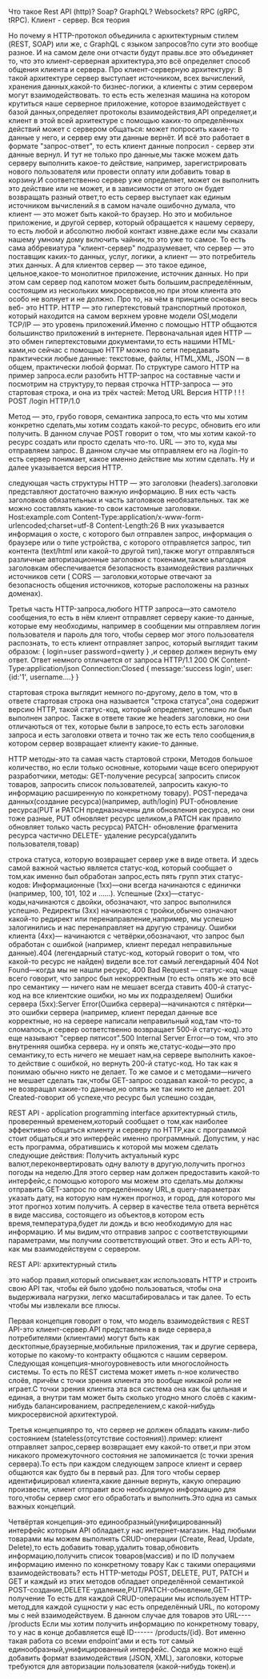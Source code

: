 Что такое Rest API (http)? Soap? GraphQL? Websockets? RPC (gRPC, tRPC). Клиент - сервер. Вся теория

Но почему я HTTP-протокол объединила с архитектурным стилем (REST, SOAP) или же, с GraphQL с языком запросов?по сути это вообще разное.
И на самом деле они отчасти будут правы.все это объединяет то, что это
клиент-серверная архитектура,это всё определяет способ общения клиента и сервера.
Про клиент-серверную архитектуру:
В такой архитектуре сервер выступает источником, всех вычислений, хранения данных,какой-то бизнес-логики, а клиенты с этим сервером могут взаимодействовать. то есть есть железная машина на котором крутиться наше серверное приложение, которое взаимодействует с базой данных,определяет протоколы взаимодействия,API определяет,и клиент в этой всей архитектуре с помощью каких-то определённых действий может с
сервером общаться: может попросить какие-то данные у него, и сервер ему эти данные вернёт.
И всё это работает в формате "запрос-ответ", то есть клиент данные попросил - сервер эти данные вернул. И тут не только про данные,мы также можем дать серверу выполнить какое-то действие, например, зарегистрировать нового пользователя или провести оплату или добавить товар в корзину.И
соответственно сервер уже определяет, может он выполнить это действие или не может, и в зависимости от этого он будет возвращать разный ответ,то есть сервер выступает как  единым источником вычислений.я в самом начале ошибочно думала, что клиент — это может быть какой-то браузер. Но это и
мобильное приложение, и другой сервер, который обращается к нашему серверу, то есть любой и абсолютно любой контакт извне.даже если мы сказали нашему умному дому включить чайник,то это уже то самое. То есть сама аббревиатура
"клиент-сервер" подразумевает, что сервер — это поставщик каких-то данных, услуг, логики, а клиент — это потребитель этих данных.
А для клиентов сервер — это такое единое, цельное,какое-то
монолитное приложение, источник данных. Но при этом сам сервер под капотом может быть большим,распределённым, состоящим из нескольких микросервисов,но при этом клиента это особо не волнует и не должно.
Про то, на чём в принципе основан весь веб- это HTTP.
HTTP — это гипертекстовый транспортный протокол, который находится на самом верхнем уровне модели OSI,модели TCP/IP — это уровень приложений.Именно с помощью HTTP общаются большинство приложений в интернете.
Первоначальная идея HTTP — это обмен гипертекстовыми документами,то есть нашими HTML-ками,но сейчас с помощью HTTP можно по сети передавать практически любые данные: текстовые, файлы, HTML,XML, JSON — в общем, практически любой формат.
По структуре самого HTTP на пример запроса.если разобить HTTP-запрос на составные части и посмотрим на структуру,то первая строчка HTTP-запроса — это стартовая строка, и она из трёх частей:
Метод     URL      Версия HTTP
  !         !           !  
POST     /login      HTTP/1.0


Метод — это, грубо говоря, семантика запроса,то есть что мы хотим конкретно сделать,мы хотим создать какой-то ресурс, обновить его или получить. В данном случае POST говорит о том, что мы хотим какой-то ресурс создать или просто сделать что-то. 
URL — это то, куда мы отправляем запрос. В данном случае мы отправляем его на /login-то есть сервер понимает, какое именно действие мы хотим сделать.
Ну и далее указывается версия HTTP.


следующая часть структуры HTTP — это заголовки (headers).заголовки представляют достаточно важную информацию. В них есть часть заголовков обязательных и часть заголовков необязательных. так же можно составлять какие-то свои кастомные заголовки.
Host:example.com
Content-Type:application/x-www-form-urlencoded;charset=utf-8
Content-Length:26
В них указывается информация о хосте, с которого был отправлен запрос,
информация о браузере или о типе устройства, с которого отправляется запрос,
тип контента (text/html или какой-то другой тип),также могут отправляться различные авторизационные заголовки с токенами,также  ьлагодаря заголовкам обеспечивается безопасность взаимодействия различных источников сети (
CORS — заголовки,которые отвечают за безопасность общения источников, которые расположены на разных доменах).

Третья часть HTTP-запроса,любого HTTP запроса—это самотело сообщения,то есть в нём клиент отправляет серверу какие-то данные, которые ему необходимы, например в сообщении мы отправляем логин пользователя и пароль для того, чтобы сервер мог этого пользователя распознать, то есть клиент отправляет запрос, который выглядит таким образом:
{
    login=user
    password=qwerty
}
,и сервер должен вернуть ему ответ.
Ответ немного отличается от запроса
HTTP/1.1 200 OK
Content-Type:application/json
Connection:Closed
{
    message:'success login',
    user: {id:'1', username....}
}

стартовая строка выглядит немного по-другому, дело в том, что в ответе стартовая строка она называется "строка статуса",она  содержит версию HTTP,
такой статус-код, который определяет, успешно ли был выполнен запрос.
Также в ответе такие же headers заголовки, но они отличаються от тех, которые были в запросе,то есть есть заголовки запроса и есть заголовки ответа и  точно так же есть тело сообщения,в котором сервер возвращает клиенту какие-то данные.



HTTP методы-это та самая часть стартовой строки, 
Методов  большое количество, но если только основные, которыми чаще всего оперируют разработчики, методы:
GET-получение ресурса( запросить список товаров, запросить список пользователей,
запросить какую-то информацию расширенную по конкретному товару).
POST-передача данных(создание ресурса)(например, 
auth/login)
PUT-обновление ресурса(PUT и PATCH предназначены для обновления ресурса, но они тоже разные, PUT обновляет ресурс целиком,а
PATCH как правило обновляет только часть ресурса)
PATCH- обновление фрагменита ресурса частично
DELETE- удаление ресурса(удалить пользователя,товар)

строка статуса, которую возвращает сервер уже в виде ответа.
И здесь самой важной частью является статус-код, который сообщает о том,как
именно был обработан запрос,есть пять групп этих статус-кодов:
Информационные (1xx)—они всегда начинаются с единички (например, 100, 101, 102 и ......).
Успешные (2xx)—статус-коды,начинаются с двойки, обозначают, что запрос выполнился успешно.
Редиректы (3xx) начинаются с тройки,обычно означают какой-то редирект или перенаправление,например, мы успешно залогинились и нас перенаправляет на другую страницу.
Ошибки клиента (4xx)— начинаются с четвёрки,обозначают, что запрос был обработан с ошибкой
(например, клиент передал неправильные данные).404 (легендарный статус-код, который говорит о том, что какой-то ресурс не найден) видели все.тот самый легендарный 404 Not Found—когда мы не нашли ресурс,
400 Bad Request — статус-код чаще всего говорит, что запрос был некорректным (то есть опять же это всё про
семантику — ничего нам не мешает всегда ставить 400-й статус-код на все клиентские ошибки, но мы их подразделяем)
Ошибки сервера (5xx):Server Error(Ошибка сервера)—начинаются с пятёрки—это ошибки сервера (например, клиент передал данные все корректные, но на сервере написали неправильный код,там что-то сломалось,и сервер оответственно
возвращает 500-й статус-код).это еще называют "сервер пятисот".500 Internal Server Error—о том, что это внутренняя ошибка сервера.
ну и опять же,статус-коды—это про семантику,то есть ничего не мешает нам,на сервере выполнить какое-то действие с ошибкой, но вернуть 200-й статус-код. Но так как я понимаю обычно никто не делает.
То же самое и с методами—ничего не мешает сделать так,чтобы GET-запрос создавал какой-то ресурс, а не возвращал какие-то данные,но опять же так никто не делает.
201 Created-говорит об успехе,что ресурс был успешно создан,


REST API - application programming interface
архитектурный стиль, проверенный временем,который сообщает о
том,как наиболее эффективно общаться клиенту и серверу по HTTP,как с
программой стоит общаться.и это интерфейс именно программный.
Допустим, у нас есть программа, обратившись к которой мы можем
сделать следующие действия:
Получить актуальный курс валют,переконвертировать одну валюту в другую,получить прогноз погоды на неделю.Для этого сервер нам должен предоставить какой-то интерфейс,с помощью которого мы можем это сделать.мы должны отправить GET-запрос по определённому URL,в query-параметрах указать дату, на которую нам нужен прогноз, и город, для которого мы этот прогноз хотим получить. А сервер в качестве тела ответа вернётся в виде массива,
состоящего из объектов,в котором есть время,температура,будет ли дождь и  всю необходимую для нас информацию.
И мы видим,что отправив запрос с соответствующими параметрами, мы получим
соответствующий ответ. Это и есть API-то, как мы взаимодействуем с сервером. 


REST API: архитектурный стиль

это набор правил,который описывает,как использовать HTTP и строить свою API так, чтобы ей было удобно пользоваться,
чтобы она выдерживала нагрузки, легко масштабировалась и так далее. То есть чтобы мы извлекали все плюсы.

Первая концепция говорит о том, что модель взаимодействия с REST API-это клиент-сервер.API представлена в виде сервера,а потребителями (клиентами) могут быть как десктопные,браузерные,мобильные приложения, так и другие сервера, которые по какому-то контракту общаются с нашим сервером.
Следующая концепция-многоуровневость или многослойность системы. То есть по REST система может иметь n-ное количество слоёв, причём с точки зрения клиента это вообще никакой роли не играет.С точки зрения клиента эта вся
система она как бы цельная и единая, а внутри там может быть сколько угодно много слоёв с каким-нибудь
балансированием, распределением,с какой-нибудь микросервисной архитектурой.

Третья концепцияпро то, что сервер не должен обладать каким-либо состоянием (stateless(отсутствие состояния)).пример: клиент отправляет запрос,сервер возвращает ему какой-то ответ,и при этом никакого промежуточного состояния не запоминается (с точки зрения сервера).То есть при каждом следующем запросе клиент и сервер общаются как будто бы в первый раз.
Для того чтобы сервер идентифицировал клиента,какие данные вернуть, какую операцию произвести, клиент отправит всю необходимую информацию для того,чтобы сервер смог его обработать и выполнить.Это одна из самых важных концепций. 

Четвёртая концепция-это единообразный(унифицированный) интерфейс которым API обладает.у нас интернет-магазин. Над любыми товарами мы можем выполнять CRUD-операции (Create, Read, Update, Delete),то есть добавить товар,удалить товар,обновить информацию,получить список товаров(массив) и по ID  получаем информацию именно по конкретному товару
Как с такими операциями взаимодействовать? есть HTTP-методы POST, DELETE, PUT, PATCH и GET и каждый из этих методов обладает определённой семантикой
POST-создание,DELETE-удаление,PUT/PATCH-обновление,GET-получение
То есть для каждой CRUD-операции мы используем HTTP-метод,для каждой сущности у нас
есть определённый URL, по которому мы с ней взаимодействуем. В данном случае для товаров это URL----   /products
Если мы хотим получить информацию по конкретному товару, то у нас в конце добавляется ещё ID------  /products/{id}. Вот именно такая работа со всеми
endpoint'ами и есть тот самый единообразный,унифицированный интерфейс.
Сюда же можно ещё добавить формат взаимодействия (JSON, XML), заголовки, которые требуются для авторизации
пользователя (какой-нибудь токен).и 

